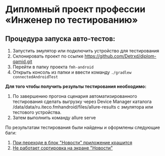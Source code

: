 # **Дипломный проект профессии «Инженер по тестированию»**

## **Процедура запуска авто-тестов:**

1. Запустить эмулятор или подключить устройство для тестирования
2. Склонировать проект по ссылке https://github.com/Detrxd/diplom-qamid.git
3. Перейти в папку проекта `fmh-android`
4. Открыть консоль из папки и ввести команду `./gradlew connectedAndroidTest`

**Для того чтобы получить результы тестирования необходимо:**

1. По завершению прогона сценария автоматизированного тестирования сделать выгрузку 
через Device Manager каталога /data/data/ru.iteco.fmhandroid/files/allure-results с эмулятора 
или тестового устройства.
2. Затем выполнить команду allure serve

По результатам тестирования были найдены и оформлены следующие баги:

1. [При переходе в блок "Новости" приложение крашится](https://github.com/Detrxd/diplom-qamid/issues/1)
2. [Не работает сортировка на экране "Новости"](https://github.com/Detrxd/diplom-qamid/issues/2)

